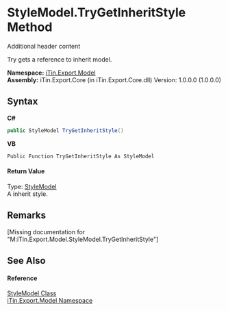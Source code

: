# StyleModel.TryGetInheritStyle Method 
Additional header content 

Try gets a reference to inherit model.

**Namespace:**&nbsp;<a href="N_iTin_Export_Model">iTin.Export.Model</a><br />**Assembly:**&nbsp;iTin.Export.Core (in iTin.Export.Core.dll) Version: 1.0.0.0 (1.0.0.0)

## Syntax

**C#**<br />
``` C#
public StyleModel TryGetInheritStyle()
```

**VB**<br />
``` VB
Public Function TryGetInheritStyle As StyleModel
```


#### Return Value
Type: <a href="T_iTin_Export_Model_StyleModel">StyleModel</a><br />A inherit style.

## Remarks
\[Missing <remarks> documentation for "M:iTin.Export.Model.StyleModel.TryGetInheritStyle"\]

## See Also


#### Reference
<a href="T_iTin_Export_Model_StyleModel">StyleModel Class</a><br /><a href="N_iTin_Export_Model">iTin.Export.Model Namespace</a><br />